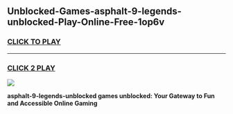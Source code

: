 
## Unblocked-Games-asphalt-9-legends-unblocked-Play-Online-Free-1op6v
<h3>
<a href="https://premium76.site?title=asphalt-9-legends-unblocked&ref=26A">CLICK TO PLAY</a></h3>
<hr>

<h3>
<a href="https://premium76.site?title=asphalt-9-legends-unblocked&ref=26A">CLICK 2 PLAY</a>
  
</h3>

<a href="https://premium76.site?title=asphalt-9-legends-unblocked&ref=26A"><img src="https://clearcache.store/games.png"></a>


**asphalt-9-legends-unblocked games unblocked: Your Gateway to Fun and Accessible Online Gaming**
